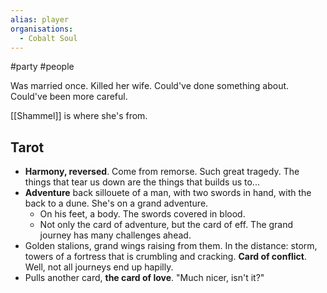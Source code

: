 ```yaml
---
alias: player
organisations:
  - Cobalt Soul
---
```

#party #people 

Was married once. Killed her wife. Could've done something about. Could've been more careful.

[[Shammel]] is where she's from.

## Tarot

- **Harmony, reversed**. Come from remorse. Such great tragedy. The things that tear us down are the things that builds us to...
- **Adventure** back sillouete of a man, with two swords in hand, with the back to a dune. She's on a grand adventure.
	- On his feet, a body. The swords covered in blood.
	- Not only the card of adventure, but the card of eff. The grand journey has many challenges ahead.
- Golden stalions, grand wings raising from them. In the distance: storm, towers of a fortress that is crumbling and cracking. **Card of conflict**. Well, not all journeys end up hapilly.
- Pulls another card, **the card of love**. "Much nicer, isn't it?"